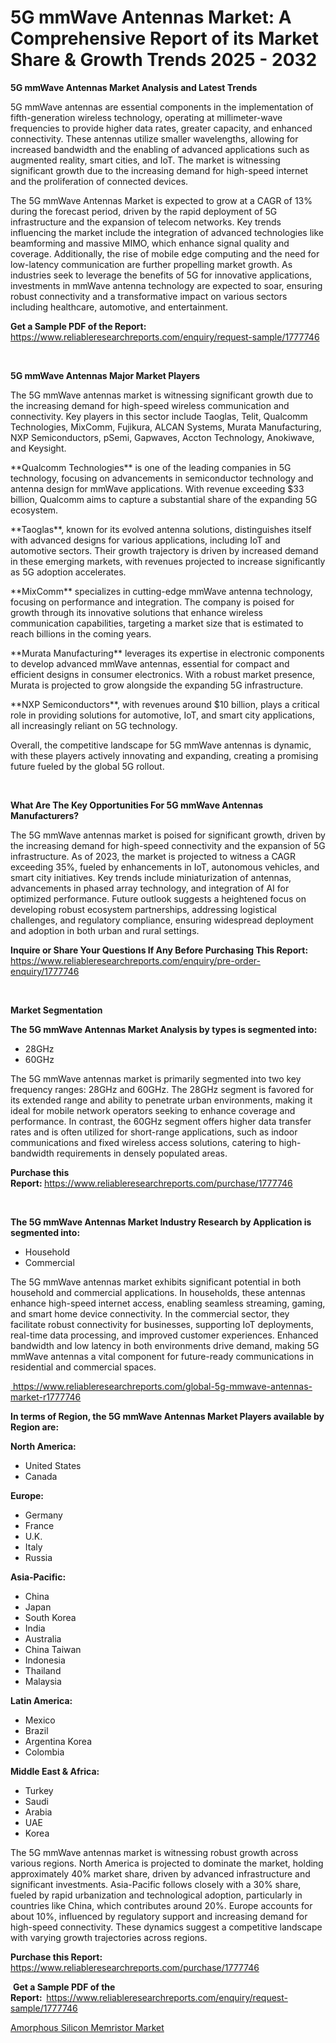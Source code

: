 <p><h1>5G mmWave Antennas Market: A Comprehensive Report of its Market Share & Growth Trends 2025 - 2032</h1></p><p><strong>5G mmWave Antennas Market Analysis and Latest Trends</strong></p>
<p><p>5G mmWave antennas are essential components in the implementation of fifth-generation wireless technology, operating at millimeter-wave frequencies to provide higher data rates, greater capacity, and enhanced connectivity. These antennas utilize smaller wavelengths, allowing for increased bandwidth and the enabling of advanced applications such as augmented reality, smart cities, and IoT. The market is witnessing significant growth due to the increasing demand for high-speed internet and the proliferation of connected devices.</p><p>The 5G mmWave Antennas Market is expected to grow at a CAGR of 13% during the forecast period, driven by the rapid deployment of 5G infrastructure and the expansion of telecom networks. Key trends influencing the market include the integration of advanced technologies like beamforming and massive MIMO, which enhance signal quality and coverage. Additionally, the rise of mobile edge computing and the need for low-latency communication are further propelling market growth. As industries seek to leverage the benefits of 5G for innovative applications, investments in mmWave antenna technology are expected to soar, ensuring robust connectivity and a transformative impact on various sectors including healthcare, automotive, and entertainment.</p></p>
<p><strong>Get a Sample PDF of the Report:&nbsp;</strong> <a href="https://www.reliableresearchreports.com/enquiry/request-sample/1777746?utm_campaign=3287&utm_medium=2&utm_source=Github&utm_content=ia&utm_term=06042025&utm_id=5g-mmwave-antennas">https://www.reliableresearchreports.com/enquiry/request-sample/1777746</a></p>
<p>&nbsp;</p>
<p><strong>5G mmWave Antennas Major Market Players</strong></p>
<p><p>The 5G mmWave antennas market is witnessing significant growth due to the increasing demand for high-speed wireless communication and connectivity. Key players in this sector include Taoglas, Telit, Qualcomm Technologies, MixComm, Fujikura, ALCAN Systems, Murata Manufacturing, NXP Semiconductors, pSemi, Gapwaves, Accton Technology, Anokiwave, and Keysight.</p><p>**Qualcomm Technologies** is one of the leading companies in 5G technology, focusing on advancements in semiconductor technology and antenna design for mmWave applications. With revenue exceeding $33 billion, Qualcomm aims to capture a substantial share of the expanding 5G ecosystem.</p><p>**Taoglas**, known for its evolved antenna solutions, distinguishes itself with advanced designs for various applications, including IoT and automotive sectors. Their growth trajectory is driven by increased demand in these emerging markets, with revenues projected to increase significantly as 5G adoption accelerates.</p><p>**MixComm** specializes in cutting-edge mmWave antenna technology, focusing on performance and integration. The company is poised for growth through its innovative solutions that enhance wireless communication capabilities, targeting a market size that is estimated to reach billions in the coming years.</p><p>**Murata Manufacturing** leverages its expertise in electronic components to develop advanced mmWave antennas, essential for compact and efficient designs in consumer electronics. With a robust market presence, Murata is projected to grow alongside the expanding 5G infrastructure.</p><p>**NXP Semiconductors**, with revenues around $10 billion, plays a critical role in providing solutions for automotive, IoT, and smart city applications, all increasingly reliant on 5G technology.</p><p>Overall, the competitive landscape for 5G mmWave antennas is dynamic, with these players actively innovating and expanding, creating a promising future fueled by the global 5G rollout.</p></p>
<p>&nbsp;</p>
<p><strong>What Are The Key Opportunities For 5G mmWave Antennas Manufacturers?</strong></p>
<p><p>The 5G mmWave antennas market is poised for significant growth, driven by the increasing demand for high-speed connectivity and the expansion of 5G infrastructure. As of 2023, the market is projected to witness a CAGR exceeding 35%, fueled by enhancements in IoT, autonomous vehicles, and smart city initiatives. Key trends include miniaturization of antennas, advancements in phased array technology, and integration of AI for optimized performance. Future outlook suggests a heightened focus on developing robust ecosystem partnerships, addressing logistical challenges, and regulatory compliance, ensuring widespread deployment and adoption in both urban and rural settings.</p></p>
<p><strong>Inquire or Share Your Questions If Any Before Purchasing This Report:</strong> <a href="https://www.reliableresearchreports.com/enquiry/pre-order-enquiry/1777746?utm_campaign=3287&utm_medium=2&utm_source=Github&utm_content=ia&utm_term=06042025&utm_id=5g-mmwave-antennas">https://www.reliableresearchreports.com/enquiry/pre-order-enquiry/1777746</a></p>
<p>&nbsp;</p>
<p><strong>Market Segmentation</strong></p>
<p><strong>The 5G mmWave Antennas Market Analysis by types is segmented into:</strong></p>
<p><ul><li>28GHz</li><li>60GHz</li></ul></p>
<p><p>The 5G mmWave antennas market is primarily segmented into two key frequency ranges: 28GHz and 60GHz. The 28GHz segment is favored for its extended range and ability to penetrate urban environments, making it ideal for mobile network operators seeking to enhance coverage and performance. In contrast, the 60GHz segment offers higher data transfer rates and is often utilized for short-range applications, such as indoor communications and fixed wireless access solutions, catering to high-bandwidth requirements in densely populated areas.</p></p>
<p><strong>Purchase this Report:&nbsp;</strong><a href="https://www.reliableresearchreports.com/purchase/1777746?utm_campaign=3287&utm_medium=2&utm_source=Github&utm_content=ia&utm_term=06042025&utm_id=5g-mmwave-antennas">https://www.reliableresearchreports.com/purchase/1777746</a></p>
<p>&nbsp;</p>
<p><strong>The 5G mmWave Antennas Market Industry Research by Application is segmented into:</strong></p>
<p><ul><li>Household</li><li>Commercial</li></ul></p>
<p><p>The 5G mmWave antennas market exhibits significant potential in both household and commercial applications. In households, these antennas enhance high-speed internet access, enabling seamless streaming, gaming, and smart home device connectivity. In the commercial sector, they facilitate robust connectivity for businesses, supporting IoT deployments, real-time data processing, and improved customer experiences. Enhanced bandwidth and low latency in both environments drive demand, making 5G mmWave antennas a vital component for future-ready communications in residential and commercial spaces.</p></p>
<p><a href="https://www.reliableresearchreports.com/global-5g-mmwave-antennas-market-r1777746?utm_campaign=3287&utm_medium=2&utm_source=Github&utm_content=ia&utm_term=06042025&utm_id=5g-mmwave-antennas">&nbsp;https://www.reliableresearchreports.com/global-5g-mmwave-antennas-market-r1777746</a></p>
<p><strong>In terms of Region, the 5G mmWave Antennas Market Players available by Region are:</strong></p>
<p>
    <p> <strong> North America: </strong>
        <ul>
            <li>United States</li>
            <li>Canada</li>
        </ul>
        </p> 
    <p> <strong> Europe: </strong>
        <ul>
            <li>Germany</li>
            <li>France</li>
            <li>U.K.</li>
            <li>Italy</li>
            <li>Russia</li>
        </ul>
        </p> 
    <p> <strong> Asia-Pacific: </strong>
        <ul>
            <li>China</li>
            <li>Japan</li>
            <li>South Korea</li>
            <li>India</li>
            <li>Australia</li>
            <li>China Taiwan</li>
            <li>Indonesia</li>
            <li>Thailand</li>
            <li>Malaysia</li>
        </ul>
        </p> 
    <p> <strong> Latin America: </strong>
        <ul>
            <li>Mexico</li>
            <li>Brazil</li>
            <li>Argentina Korea</li>
            <li>Colombia</li>
        </ul>
        </p> 
    <p> <strong> Middle East & Africa: </strong>
        <ul>
            <li>Turkey</li>
            <li>Saudi</li>
            <li>Arabia</li>
            <li>UAE</li>
            <li>Korea</li>
        </ul>
    </p>
    </p>
<p><p>The 5G mmWave antennas market is witnessing robust growth across various regions. North America is projected to dominate the market, holding approximately 40% market share, driven by advanced infrastructure and significant investments. Asia-Pacific follows closely with a 30% share, fueled by rapid urbanization and technological adoption, particularly in countries like China, which contributes around 20%. Europe accounts for about 10%, influenced by regulatory support and increasing demand for high-speed connectivity. These dynamics suggest a competitive landscape with varying growth trajectories across regions.</p></p>
<p><strong>Purchase this Report: </strong><a href="https://www.reliableresearchreports.com/purchase/1777746?utm_campaign=3287&utm_medium=2&utm_source=Github&utm_content=ia&utm_term=06042025&utm_id=5g-mmwave-antennas">https://www.reliableresearchreports.com/purchase/1777746</a></p>
<p>&nbsp;<strong>Get a Sample PDF of the Report:&nbsp;&nbsp;</strong><a href="https://www.reliableresearchreports.com/enquiry/request-sample/1777746?utm_campaign=3287&utm_medium=2&utm_source=Github&utm_content=ia&utm_term=06042025&utm_id=5g-mmwave-antennas">https://www.reliableresearchreports.com/enquiry/request-sample/1777746</a></p>
<p><strong></strong></p>
<p><p><a href="https://github.com/tanckfelli84/Market-Research-Report-List-1/blob/main/amorphous-silicon-memristor-market.md?utm_campaign=3287&utm_medium=2&utm_source=Github&utm_content=ia&utm_term=06042025&utm_id=5g-mmwave-antennas">Amorphous Silicon Memristor Market</a></p></p>